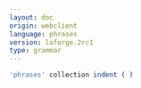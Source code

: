 ```yaml
---
layout: doc
origin: webclient
language: phrases
version: laforge.2rc1
type: grammar
---
```



```js
'phrases' collection indent ( )
```
```

